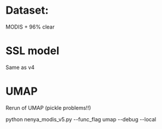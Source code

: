 # Dataset:

MODIS + 96% clear

# SSL model

Same as v4

# UMAP

Rerun of UMAP (pickle problems!!)

python nenya_modis_v5.py --func_flag umap --debug --local